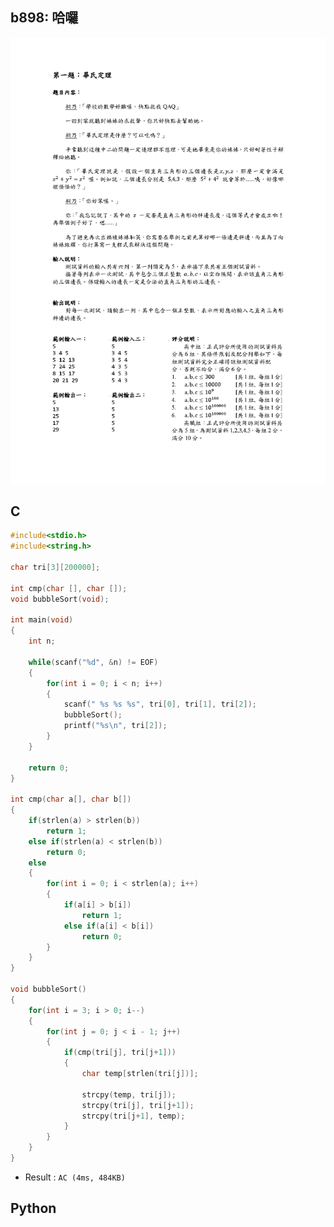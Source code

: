 ## b898: 哈囉
![b898](https://github.com/Offliners/ZeroJugde-writeup/blob/master/%E7%AB%B6%E8%B3%BD%E9%A1%8C%E5%BA%AB/Contents/b898/b898.png)

## C
```C
#include<stdio.h>
#include<string.h>

char tri[3][200000];

int cmp(char [], char []);
void bubbleSort(void);

int main(void)
{
	int n;
	
	while(scanf("%d", &n) != EOF)
	{
		for(int i = 0; i < n; i++)
		{
			scanf(" %s %s %s", tri[0], tri[1], tri[2]);
			bubbleSort();
			printf("%s\n", tri[2]);
		}
	}
	
	return 0;
}

int cmp(char a[], char b[])
{
	if(strlen(a) > strlen(b))
		return 1;
	else if(strlen(a) < strlen(b))
		return 0;
	else
	{
		for(int i = 0; i < strlen(a); i++)
		{
			if(a[i] > b[i])
				return 1;
			else if(a[i] < b[i])
				return 0;
		}
	}
}

void bubbleSort()
{
	for(int i = 3; i > 0; i--)
	{
		for(int j = 0; j < i - 1; j++)
		{
			if(cmp(tri[j], tri[j+1]))
			{
				char temp[strlen(tri[j])];
				
				strcpy(temp, tri[j]);
				strcpy(tri[j], tri[j+1]);
				strcpy(tri[j+1], temp);
			}
		}
	}
}
```
 * Result : `AC (4ms, 484KB) `

## Python
